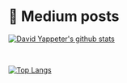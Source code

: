 # 📕 <b> Medium posts </b>
<!-- BLOG-POST-LIST:START -->
<!-- BLOG-POST-LIST:END -->

[![David Yappeter's github stats](https://github-readme-stats.vercel.app/api?username=david-yappeter&show_icons=true&include_all_commits=true&theme=radical)](https://github.com/anuraghazra/github-readme-stats)

<br />

[![Top Langs](https://github-readme-stats.vercel.app/api/top-langs/?username=david-yappeter&show_icons=true&include_all_commits=true&theme=radical)](https://github.com/anuraghazra/github-readme-stats)
